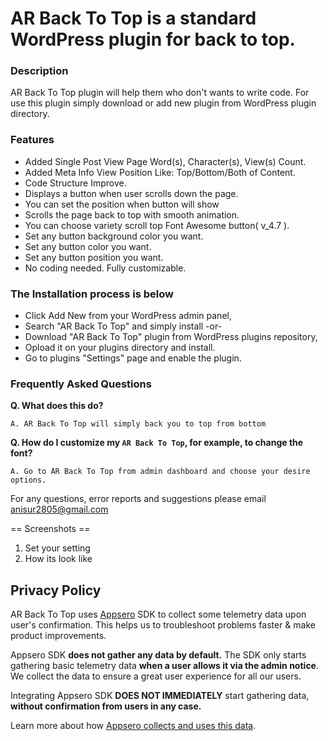 # AR Back To Top is a standard WordPress plugin for back to top. 

### Description
AR Back To Top plugin will help them who don\'t wants to write code. For use this plugin simply download or add new plugin from WordPress plugin directory.

### Features

- Added Single Post View Page Word(s), Character(s), View(s) Count.
- Added Meta Info View Position Like: Top/Bottom/Both of Content.
- Code Structure Improve.
- Displays a button when user scrolls down the page.
- You can set the position when button will show
- Scrolls the page back to top with smooth animation.
- You can choose variety scroll top Font Awesome button( v_4.7 ).
- Set any button background color you want.
- Set any button color you want.
- Set any button position you want.
- No coding needed. Fully customizable.

### The Installation process is below 

- Click Add New from your WordPress admin panel,
- Search "AR Back To Top" and simply install -or- 
- Download "AR Back To Top" plugin from WordPress plugins repository,
- Opload it on your plugins directory and install.
- Go to plugins "Settings" page and enable the plugin.

### Frequently Asked Questions
**Q. What does this do?**

`A. AR Back To Top will simply back you to top from bottom`

**Q. How do I customize my `AR Back To Top`, for example, to change the font?**

`A. Go to AR Back To Top from admin dashboard and choose your desire options.`


For any questions, error reports and suggestions please email anisur2805@gmail.com

== Screenshots ==
1. Set your setting
2. How its look like


## Privacy Policy
AR Back To Top uses [Appsero](https://appsero.com) SDK to collect some telemetry data upon user's confirmation. This helps us to troubleshoot problems faster & make product improvements.

Appsero SDK **does not gather any data by default.** The SDK only starts gathering basic telemetry data **when a user allows it via the admin notice**. We collect the data to ensure a great user experience for all our users.

Integrating Appsero SDK **DOES NOT IMMEDIATELY** start gathering data, **without confirmation from users in any case.**

Learn more about how [Appsero collects and uses this data](https://appsero.com/privacy-policy/).

